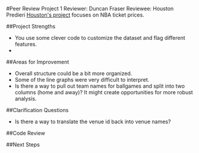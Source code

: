 #Peer Review Project 1
Reviewer: Duncan Fraser 
Reviewee: Houston Predieri
[Houston's project](http://nbviewer.ipython.org/github/hpredieri/gassign/blob/master/tickets_final.ipynb) focuses on NBA ticket prices.  

##Project Strengths

* You use some clever code to customize the dataset and flag different features.
* 

##Areas for Improvement 

* Overall structure could be a bit more organized. 
* Some of the line graphs were very difficult to interpret.
* Is there a way to pull out team names for ballgames and split into two columns (home and away)?  It might create opportunities for more robust analysis.

##Clarification Questions

* Is there a way to translate the venue id back into venue names?

##Code Review

##Next Steps
